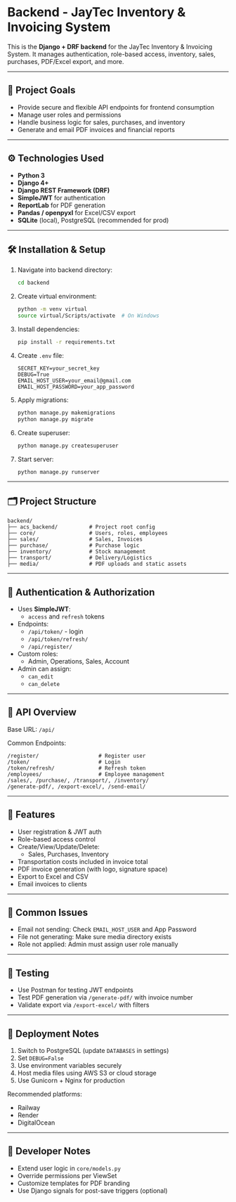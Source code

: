 # Backend - JayTec Inventory & Invoicing System

This is the **Django + DRF backend** for the JayTec Inventory & Invoicing System. It manages authentication, role-based access, inventory, sales, purchases, PDF/Excel export, and more.

---

## 🎯 Project Goals

- Provide secure and flexible API endpoints for frontend consumption
- Manage user roles and permissions
- Handle business logic for sales, purchases, and inventory
- Generate and email PDF invoices and financial reports

---

## ⚙️ Technologies Used

- **Python 3**
- **Django 4+**
- **Django REST Framework (DRF)**
- **SimpleJWT** for authentication
- **ReportLab** for PDF generation
- **Pandas / openpyxl** for Excel/CSV export
- **SQLite** (local), PostgreSQL (recommended for prod)

---

## 🛠️ Installation & Setup

1. Navigate into backend directory:
   ```bash
   cd backend
   ```

2. Create virtual environment:
   ```bash
   python -m venv virtual
   source virtual/Scripts/activate  # On Windows
   ```

3. Install dependencies:
   ```bash
   pip install -r requirements.txt
   ```

4. Create `.env` file:
   ```env
   SECRET_KEY=your_secret_key
   DEBUG=True
   EMAIL_HOST_USER=your_email@gmail.com
   EMAIL_HOST_PASSWORD=your_app_password
   ```

5. Apply migrations:
   ```bash
   python manage.py makemigrations
   python manage.py migrate
   ```

6. Create superuser:
   ```bash
   python manage.py createsuperuser
   ```

7. Start server:
   ```bash
   python manage.py runserver
   ```

---

## 🗂️ Project Structure

```
backend/
├── acs_backend/          # Project root config
├── core/                 # Users, roles, employees
├── sales/                # Sales, Invoices
├── purchase/             # Purchase logic
├── inventory/            # Stock management
├── transport/            # Delivery/Logistics
├── media/                # PDF uploads and static assets
```

---

## 🔐 Authentication & Authorization

- Uses **SimpleJWT**:
  - `access` and `refresh` tokens
- Endpoints:
  - `/api/token/` - login
  - `/api/token/refresh/`
  - `/api/register/`
- Custom roles:
  - Admin, Operations, Sales, Account
- Admin can assign:
  - `can_edit`
  - `can_delete`

---

## 🔄 API Overview

Base URL: `/api/`

Common Endpoints:
```
/register/                   # Register user
/token/                      # Login
/token/refresh/              # Refresh token
/employees/                  # Employee management
/sales/, /purchase/, /transport/, /inventory/
/generate-pdf/, /export-excel/, /send-email/
```

---

## 📄 Features

- User registration & JWT auth
- Role-based access control
- Create/View/Update/Delete:
  - Sales, Purchases, Inventory
- Transportation costs included in invoice total
- PDF invoice generation (with logo, signature space)
- Export to Excel and CSV
- Email invoices to clients

---

## 🚦 Common Issues

- Email not sending: Check `EMAIL_HOST_USER` and App Password
- File not generating: Make sure media directory exists
- Role not applied: Admin must assign user role manually

---

## 🧪 Testing

- Use Postman for testing JWT endpoints
- Test PDF generation via `/generate-pdf/` with invoice number
- Validate export via `/export-excel/` with filters

---

## 🚀 Deployment Notes

1. Switch to PostgreSQL (update `DATABASES` in settings)
2. Set `DEBUG=False`
3. Use environment variables securely
4. Host media files using AWS S3 or cloud storage
5. Use Gunicorn + Nginx for production

Recommended platforms:
- Railway
- Render
- DigitalOcean

---

## 🧠 Developer Notes

- Extend user logic in `core/models.py`
- Override permissions per ViewSet
- Customize templates for PDF branding
- Use Django signals for post-save triggers (optional)

